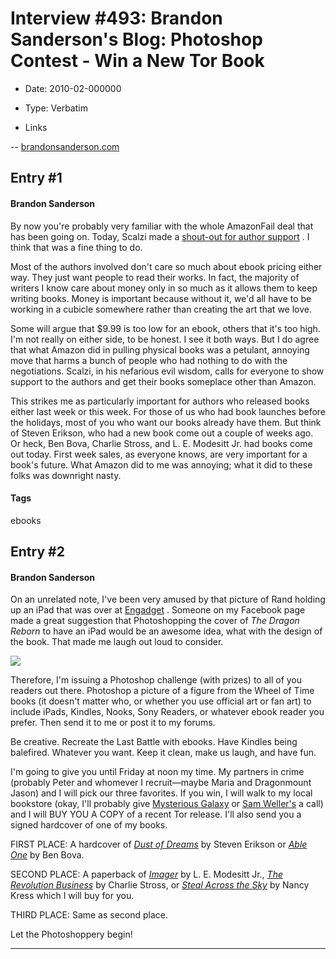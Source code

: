 # Interview #493: Brandon Sanderson's Blog: Photoshop Contest - Win a New Tor Book

- Date: 2010-02-000000

- Type: Verbatim

- Links

-- [brandonsanderson.com](http://www.brandonsanderson.com/blog/866/Photoshop-Contest---Win-a-New-Tor-Book)


## Entry #1

#### Brandon Sanderson

By now you're probably very familiar with the whole AmazonFail deal that has been going on. Today, Scalzi made a
[shout-out for author support](http://whatever.scalzi.com/2010/02/02/a-call-for-author-support/)
. I think that was a fine thing to do.

Most of the authors involved don't care so much about ebook pricing either way. They just want people to read their works. In fact, the majority of writers I know care about money only in so much as it allows them to keep writing books. Money is important because without it, we'd all have to be working in a cubicle somewhere rather than creating the art that we love.

Some will argue that $9.99 is too low for an ebook, others that it's too high. I'm not really on either side, to be honest. I see it both ways. But I do agree that what Amazon did in pulling physical books was a petulant, annoying move that harms a bunch of people who had nothing to do with the negotiations. Scalzi, in his nefarious evil wisdom, calls for everyone to show support to the authors and get their books someplace other than Amazon.

This strikes me as particularly important for authors who released books either last week or this week. For those of us who had book launches before the holidays, most of you who want our books already have them. But think of Steven Erikson, who had a new book come out a couple of weeks ago. Or heck, Ben Bova, Charlie Stross, and L. E. Modesitt Jr. had books come out today. First week sales, as everyone knows, are very important for a book's future. What Amazon did to me was annoying; what it did to these folks was downright nasty.

#### Tags

ebooks

## Entry #2

#### Brandon Sanderson

On an unrelated note, I've been very amused by that picture of Rand holding up an iPad that was over at
[Engadget](http://www.engadget.com/2010/01/30/macmillan-books-gone-from-amazon-com-steve-jobs-grins-wryly-fro/)
. Someone on my Facebook page made a great suggestion that Photoshopping the cover of
*The Dragon Reborn*
to have an iPad would be an awesome idea, what with the design of the book. That made me laugh out loud to consider.

![](http://brandonsanderson.com/images/gathering-storm-ipad.jpg)

Therefore, I'm issuing a Photoshop challenge (with prizes) to all of you readers out there. Photoshop a picture of a figure from the Wheel of Time books (it doesn't matter who, or whether you use official art or fan art) to include iPads, Kindles, Nooks, Sony Readers, or whatever ebook reader you prefer. Then send it to me or post it to my forums.

Be creative. Recreate the Last Battle with ebooks. Have Kindles being balefired. Whatever you want. Keep it clean, make us laugh, and have fun.

I'm going to give you until Friday at noon my time. My partners in crime (probably Peter and whomever I recruit—maybe Maria and Dragonmount Jason) and I will pick our three favorites. If you win, I will walk to my local bookstore (okay, I'll probably give
[Mysterious Galaxy](http://www.mystgalaxy.com/)
or
[Sam Weller's](http://www.samwellers.com/)
a call) and I will BUY YOU A COPY of a recent Tor release. I'll also send you a signed hardcover of one of my books.

FIRST PLACE: A hardcover of
[*Dust of Dreams*](http://us.macmillan.com/dustofdreams/StevenErikson)
by Steven Erikson or
[*Able One*](http://us.macmillan.com/Book.aspx?isbn=9780765323866)
by Ben Bova.
  
SECOND PLACE: A paperback of
[*Imager*](http://us.macmillan.com/imager/LModesitt)
by L. E. Modesitt Jr.,
[*The Revolution Business*](http://us.macmillan.com/therevolutionbusiness/CharlesStross)
by Charlie Stross, or
[*Steal Across the Sky*](http://us.macmillan.com/stealacrossthesky/NancyKress)
by Nancy Kress which I will buy for you.
  
THIRD PLACE: Same as second place.

Let the Photoshoppery begin!


---

